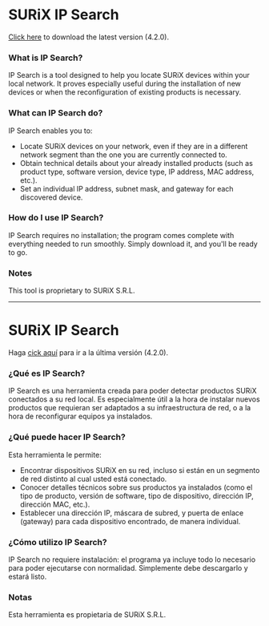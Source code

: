 # SURiX IP Search
[Click here](https://github.com/surixArg/ipsearch/releases/tag/v4.2.0) to download the latest version (4.2.0).

### What is IP Search?
IP Search is a tool designed to help you locate SURiX devices within your local network. It proves especially useful during the installation of new devices or when the reconfiguration of existing products is necessary.

### What can IP Search do?
IP Search enables you to:
* Locate SURiX devices on your network, even if they are in a different network segment than the one you are currently connected to.
* Obtain technical details about your already installed products (such as product type, software version, device type, IP address, MAC address, etc.).
* Set an individual IP address, subnet mask, and gateway for each discovered device.

### How do I use IP Search?
IP Search requires no installation; the program comes complete with everything needed to run smoothly. Simply download it, and you'll be ready to go.

### Notes
This tool is proprietary to SURiX S.R.L.

---

# SURiX IP Search
Haga [cick aquí](https://github.com/surixArg/ipsearch/releases/tag/v4.2.0) para ir a la última versión (4.2.0).

### ¿Qué es IP Search?
IP Search es una herramienta creada para poder detectar productos SURiX conectados a su red local. Es especialmente útil a la hora de instalar nuevos productos que requieran ser adaptados a su infraestructura de red, o a la hora de reconfigurar equipos ya instalados.

### ¿Qué puede hacer IP Search?
Esta herramienta le permite:
* Encontrar dispositivos SURiX en su red, incluso si están en un segmento de red distinto al cual usted está conectado.
* Conocer detalles técnicos sobre sus productos ya instalados (como el tipo de producto, versión de software, tipo de dispositivo, dirección IP, dirección MAC, etc.).
* Establecer una dirección IP, máscara de subred, y puerta de enlace (gateway) para cada dispositivo encontrado, de manera individual.

### ¿Cómo utilizo IP Search?
IP Search no requiere instalación: el programa ya incluye todo lo necesario para poder ejecutarse con normalidad. Simplemente debe descargarlo y estará listo.

### Notas
Esta herramienta es propietaria de SURiX S.R.L.
